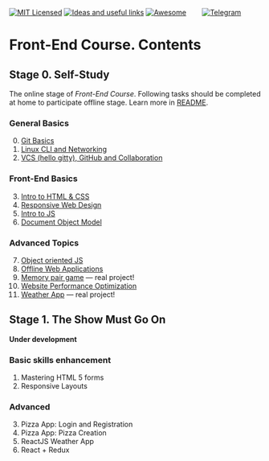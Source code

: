 [![MIT Licensed][icon-mit]][license]
[![Ideas and useful links][icon-ideas]][ideas]
[![Awesome][icon-awesome]][awesome]
&nbsp;&nbsp;&nbsp;&nbsp;&nbsp;&nbsp;
[![Telegram][icon-chat]][chat]

# Front-End Course. Contents

## Stage 0. Self-Study

The online stage of _Front-End Course_. Following tasks should be completed
at home to participate offline stage. Learn more in [README](README.md).

### General Basics
 0. [Git Basics](tasks/git-intro.md)
 1. [Linux CLI and Networking](tasks/linux-cli-http.md)
 2. [VCS (hello gitty), GitHub and Collaboration](tasks/git-collaboration.md)

### Front-End Basics
 3. [Intro to HTML&nbsp;&amp;&nbsp;CSS](tasks/html-css-intro.md)
 4. [Responsive Web Design](tasks/html-css-responsive.md)
 5. [Intro to JS](tasks/js-intro.md)
 6. [Document Object Model](tasks/js-dom.md)

### Advanced Topics
 7. [Object oriented JS](tasks/js-oop.md)
 8. [Offline Web Applications](tasks/app-design-offline.md)
 9. [Memory pair game](tasks/memory-pair-game.md) — real project!
10. [Website Performance Optimization](tasks/app-design-performance.md)
11. [Weather App](tasks/weather-app.md) — real project!


## Stage 1. The Show Must Go On

__Under development__

### Basic skills enhancement
 1. Mastering HTML 5 forms
 2. Responsive Layouts

### Advanced
 3. Pizza App: Login and Registration
 4. Pizza App: Pizza Creation
 5. ReactJS Weather App
 6. React + Redux


[icon-chat]: https://img.shields.io/badge/chat-on%20telegram-blue.svg
[icon-mit]: https://img.shields.io/badge/license-MIT-blue.svg
[icon-ideas]: https://img.shields.io/badge/google--doc-ideas-ff69b4.svg
[icon-awesome]: https://cdn.rawgit.com/sindresorhus/awesome/d7305f38d29fed78fa85652e3a63e154dd8e8829/media/badge.svg

[license]: https://github.com/Kottans/web/blob/master/LICENSE.md
[awesome]: https://github.com/sindresorhus/awesome#front-end-development
[ideas]: https://docs.google.com/spreadsheets/d/1bZJhYjK3VHOS2HmQb2Fs4aHfEBt8mp1F09j9nEEDaqE/edit#gid=818017811
[chat]: https://t.me/joinchat/CX8EF1JmLm9IM6J6oy2U7Q

